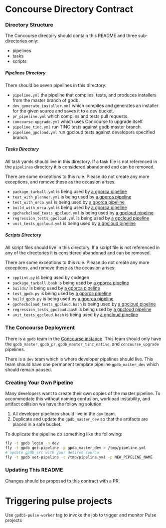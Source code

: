 # Concourse Directory Contract

### Directory Structure
The Concourse directory should contain this README and three sub-directories only:

* pipelines
* tasks
* scripts

##### Pipelines Directory
There should be seven pipelines in this directory:

* `pipeline.yml` the pipeline that compiles, tests, and produces installers from the master branch of gpdb.
* `dev_generate_installer.yml` which compiles and generates an installer for the given source and saves it to a dev bucket.
* `pr_pipeline.yml` which compiles and tests pull requests.
* `concourse-upgrade.yml` which uses Concourse to upgrade itself.
* `pipeline_tinc.yml` run TINC tests against gpdb master branch.
* `pipeline_gpcloud.yml` run gpcloud tests against developers specified branch.

##### Tasks Directory
All task yamls should live in this directory.
If a task file is not referenced in the `pipelines` directory it is considered abandoned and can be removed.

There are some exceptions to this rule.
Please do not create any more exceptions, and remove these as the occasion arises:

* `package_tarball.yml` is being used by [a gporca pipeline ](https://github.com/greenplum-db/gporca/blob/master/concourse/pipeline.yml)
* `test_with_planner.yml` is being used by [a gporca pipeline ](https://github.com/greenplum-db/gporca/blob/master/concourse/pipeline.yml)
* `test_with_orca.yml` is being used by [a gporca pipeline ](https://github.com/greenplum-db/gporca/blob/master/concourse/pipeline.yml)
* `build_with_orca.yml` is being used by [a gporca pipeline ](https://github.com/greenplum-db/gporca/blob/master/concourse/pipeline.yml)
* `gpcheckcloud_tests_gpcloud.yml` is being used by [a gpcloud pipeline ](https://github.com/greenplum-db/gporca/blob/master/concourse/pipeline_gpcloud.yml)
* `regression_tests_gpcloud.yml` is being used by [a gpcloud pipeline ](https://github.com/greenplum-db/gporca/blob/master/concourse/pipeline_gpcloud.yml)
* `unit_tests_gpcloud.yml` is being used by [a gpcloud pipeline ](https://github.com/greenplum-db/gporca/blob/master/concourse/pipeline_gpcloud.yml)

##### Scripts Directory
All script files should live in this directory.
If a script file is not referenced in any of the directories it is considered abandoned and can be removed.

There are some exceptions to this rule.
Please do not create any more exceptions, and remove these as the occasion arises:

* `cpplint.py` is being used by codegen
* `package_tarball.bash` is being used by [a gporca pipeline ](https://github.com/greenplum-db/gporca/blob/master/concourse/pipeline.yml)
* `builds/` is being used by [a gporca pipeline ](https://github.com/greenplum-db/gporca/blob/master/concourse/pipeline.yml)
* `test_gpdb.py` is being used by [a gporca pipeline ](https://github.com/greenplum-db/gporca/blob/master/concourse/pipeline.yml)
* `build_gpdb.py` is being used by [a gporca pipeline ](https://github.com/greenplum-db/gporca/blob/master/concourse/pipeline.yml)
* `gpcheckcloud_tests_gpcloud.bash` is being used by [a gpcloud pipeline ](https://github.com/greenplum-db/gporca/blob/master/concourse/tasks/gpcheckcloud_test_gpcloud.yml)
* `regression_tests_gpcloud.bash` is being used by [a gpcloud pipeline ](https://github.com/greenplum-db/gporca/blob/master/concourse/tasks/regression_tests_gpcloud.yml)
* `unit_tests_gpcloud.bash` is being used by [a gpcloud pipeline ](https://github.com/greenplum-db/gporca/blob/master/concourse/tasks/unit_tests_gpcloud.yml)

### The Concourse Deployment
There is a `gpdb` team in the [Concourse instance](http://gpdb.ci.pivotalci.info/).
This team should only have the `gpdb_master`, `gpdb_pr`, `gpdb_master_tinc_native`, and `concourse_upgrade` pipelines.

There is a `dev` team which is where developer pipelines should live.
This team should have one permanent template pipeline `gpdb_master_dev` which should remain paused.

### Creating Your Own Pipeline
Many developers want to create their own copies of the master pipeline.
To accommodate this without naming confusion, workload instability, and artifact collision we have the following solution:

1. All developer pipelines should live in the `dev` team.
1. Duplicate and update the `gpdb_master_dev` so that the artifacts are placed in a safe bucket.

To duplicate the pipeline do something like the following:

```bash
fly -t gpdb login -n dev
fly -t gpdb get-pipeline -p gpdb_master_dev > /tmp/pipeline.yml
# update gpdb_src with your desired source
fly -t gpdb set-pipeline -c /tmp/pipeline.yml -p NEW_PIPELINE_NAME
```

### Updating This README
Changes should be proposed to this contract with a PR.

# Triggering pulse projects
Use `gpdb5-pulse-worker` tag to invoke the job to trigger and monitor Pulse projects 

